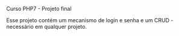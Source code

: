 Curso PHP7 - Projeto final

Esse projeto contém um mecanismo de login e senha e um CRUD - necessário em qualquer projeto.